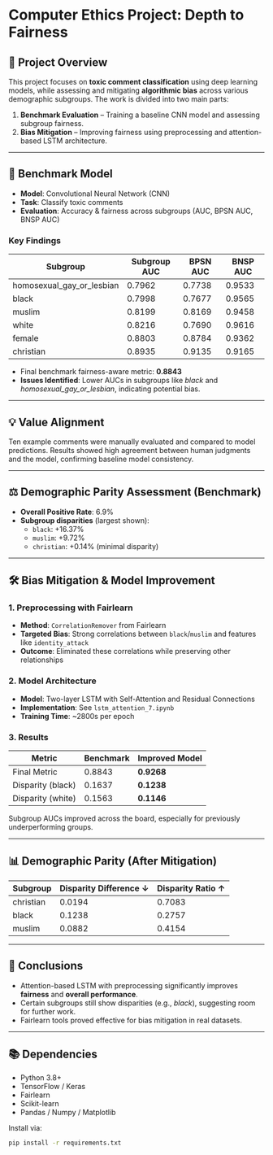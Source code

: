 # Computer Ethics Project: Depth to Fairness

## 📌 Project Overview

This project focuses on **toxic comment classification** using deep learning models, while assessing and mitigating **algorithmic bias** across various demographic subgroups. The work is divided into two main parts:

1. **Benchmark Evaluation** – Training a baseline CNN model and assessing subgroup fairness.
2. **Bias Mitigation** – Improving fairness using preprocessing and attention-based LSTM architecture.

---


## 🔧 Benchmark Model

- **Model**: Convolutional Neural Network (CNN)
- **Task**: Classify toxic comments
- **Evaluation**: Accuracy & fairness across subgroups (AUC, BPSN AUC, BNSP AUC)

### Key Findings

| Subgroup | Subgroup AUC | BPSN AUC | BNSP AUC |
|----------|--------------|----------|----------|
| homosexual_gay_or_lesbian | 0.7962 | 0.7738 | 0.9533 |
| black                     | 0.7998 | 0.7677 | 0.9565 |
| muslim                    | 0.8199 | 0.8169 | 0.9458 |
| white                     | 0.8216 | 0.7690 | 0.9616 |
| female                    | 0.8803 | 0.8784 | 0.9362 |
| christian                 | 0.8935 | 0.9135 | 0.9165 |

- Final benchmark fairness-aware metric: **0.8843**
- **Issues Identified**: Lower AUCs in subgroups like *black* and *homosexual_gay_or_lesbian*, indicating potential bias.

---

## 💡 Value Alignment

Ten example comments were manually evaluated and compared to model predictions. Results showed high agreement between human judgments and the model, confirming baseline model consistency.

---

## ⚖️ Demographic Parity Assessment (Benchmark)

- **Overall Positive Rate**: 6.9%
- **Subgroup disparities** (largest shown):
  - `black`: +16.37%
  - `muslim`: +9.72%
  - `christian`: +0.14% (minimal disparity)

---

## 🛠️ Bias Mitigation & Model Improvement

### 1. Preprocessing with Fairlearn

- **Method**: `CorrelationRemover` from Fairlearn
- **Targeted Bias**: Strong correlations between `black`/`muslim` and features like `identity_attack`
- **Outcome**: Eliminated these correlations while preserving other relationships

### 2. Model Architecture

- **Model**: Two-layer LSTM with Self-Attention and Residual Connections
- **Implementation**: See `lstm_attention_7.ipynb`
- **Training Time**: ~2800s per epoch

### 3. Results

| Metric        | Benchmark | Improved Model |
|---------------|-----------|----------------|
| Final Metric  | 0.8843    | **0.9268**     |
| Disparity (black) | 0.1637 | **0.1238**     |
| Disparity (white) | 0.1563 | **0.1146**     |

Subgroup AUCs improved across the board, especially for previously underperforming groups.

---

## 📊 Demographic Parity (After Mitigation)

| Subgroup | Disparity Difference ↓ | Disparity Ratio ↑ |
|----------|------------------------|-------------------|
| christian | 0.0194                | 0.7083            |
| black     | 0.1238                | 0.2757            |
| muslim    | 0.0882                | 0.4154            |

---

## 🧠 Conclusions

- Attention-based LSTM with preprocessing significantly improves **fairness** and **overall performance**.
- Certain subgroups still show disparities (e.g., *black*), suggesting room for further work.
- Fairlearn tools proved effective for bias mitigation in real datasets.

---

## 📚 Dependencies

- Python 3.8+
- TensorFlow / Keras
- Fairlearn
- Scikit-learn
- Pandas / Numpy / Matplotlib

Install via:

```bash
pip install -r requirements.txt
